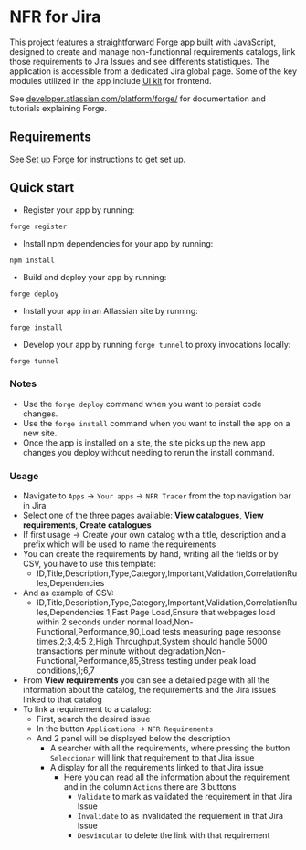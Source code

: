 # NFR for Jira

This project features a straightforward Forge app built with JavaScript, designed to create and manage non-functionnal requirements catalogs, link those requirements to Jira Issues and see differents statistiques. The application is accessible from a dedicated Jira global page. Some of the key modules utilized in the app include [UI kit](https://developer.atlassian.com/platform/forge/ui-kit/components/) for frontend.

See [developer.atlassian.com/platform/forge/](https://developer.atlassian.com/platform/forge) for documentation and tutorials explaining Forge.

## Requirements

See [Set up Forge](https://developer.atlassian.com/platform/forge/set-up-forge/) for instructions to get set up.

## Quick start

- Register your app by running:

```
forge register
```

- Install npm dependencies for your app by running:

```
npm install
```

- Build and deploy your app by running:

```
forge deploy
```

- Install your app in an Atlassian site by running:

```
forge install
```

- Develop your app by running `forge tunnel` to proxy invocations locally:

```
forge tunnel
```

### Notes

- Use the `forge deploy` command when you want to persist code changes.
- Use the `forge install` command when you want to install the app on a new site.
- Once the app is installed on a site, the site picks up the new app changes you deploy without needing to rerun the install command.

### Usage

- Navigate to `Apps` -> `Your apps` -> `NFR Tracer` from the top navigation bar in Jira
- Select one of the three pages available: **View catalogues**, **View requirements**, **Create catalogues**
- If first usage -> Create your own catalog with a title, description and a prefix which will be used to name the requirements
- You can create the requirements by hand, writing all the fields or by CSV, you have to use this template:
  - ID,Title,Description,Type,Category,Important,Validation,CorrelationRules,Dependencies
- And as example of CSV:
  - ID,Title,Description,Type,Category,Important,Validation,CorrelationRules,Dependencies
    1,Fast Page Load,Ensure that webpages load within 2 seconds under normal load,Non-Functional,Performance,90,Load tests measuring page response times,2;3,4;5
    2,High Throughput,System should handle 5000 transactions per minute without degradation,Non-Functional,Performance,85,Stress testing under peak load conditions,1;6,7
- From **View requirements** you can see a detailed page with all the information about the catalog, the requirements and the Jira issues linked to that catalog
- To link a requirement to a catalog:
  - First, search the desired issue
  - In the button `Applications` -> `NFR Requirements`
  - And 2 panel will be displayed below the description
    - A searcher with all the requirements, where pressing the button `Seleccionar` will link that requirement to that Jira issue
    - A display for all the requirements linked to that Jira issue
      - Here you can read all the information about the requirement and in the column `Actions` there are 3 buttons
        - `Validate` to mark as validated the requirement in that Jira Issue
        - `Invalidate` to as invalidated the requiement in that Jira Issue
        - `Desvincular` to delete the link with that requirement